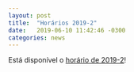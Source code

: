 ```yaml
---
layout: post
title:  "Horários 2019-2"
date:   2019-06-10 11:42:46 -0300
categories: news
---
```


Está disponível o [horário de 2019-2](/horario)!
